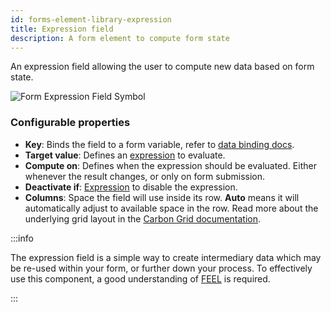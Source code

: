 ```yaml
---
id: forms-element-library-expression
title: Expression field
description: A form element to compute form state
---
```


An expression field allowing the user to compute new data based on form state.

![Form Expression Field Symbol](/img/form-icons/form-expression.svg)

### Configurable properties

- **Key**: Binds the field to a form variable, refer to [data binding docs](../configuration/forms-config-data-binding.md).
- **Target value**: Defines an [expression](../../feel/language-guide/feel-expressions-introduction.md) to evaluate.
- **Compute on**: Defines when the expression should be evaluated. Either whenever the result changes, or only on form submission.
- **Deactivate if**: [Expression](../../feel/language-guide/feel-expressions-introduction.md) to disable the expression.
- **Columns**: Space the field will use inside its row. **Auto** means it will automatically adjust to available space in the row. Read more about the underlying grid layout in the [Carbon Grid documentation](https://carbondesignsystem.com/guidelines/2x-grid/overview).

:::info

The expression field is a simple way to create intermediary data which may be re-used within your form, or further down your process. To effectively use this component, a good understanding of [FEEL](../../feel/language-guide/feel-expressions-introduction.md) is required.

:::
